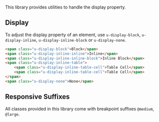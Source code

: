 <p class="u-text-emphasize">This library provides utilities to handle the display property.</p>

## Display

To adjust the display property of an element, use `u-display-block`, `u-display-inline`, `u-display-inline-block` or `u-display-none`.

```html
<span class="u-display-block">Block</span>
<span class="u-display-inline-inline">Inline</span>
<span class="u-display-inline-inline-block">Inline Block</span>
<span class="u-display-inline-table">
    <span class="u-display-inline-table-cell">Table Cell</span>
    <span class="u-display-inline-table-cell">Table Cell</span>
</span>
<span class="u-display-none">None</span>
```

## Responsive Suffixes

All classes provided in this library come with breakpoint suffixes `@medium`, `@large`.